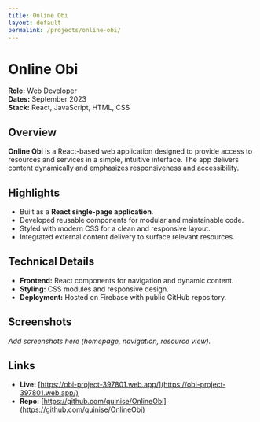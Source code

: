 ```yaml
---
title: Online Obi
layout: default
permalink: /projects/online-obi/
---
```


# Online Obi

**Role:** Web Developer  
**Dates:** September 2023  
**Stack:** React, JavaScript, HTML, CSS  

## Overview
**Online Obi** is a React-based web application designed to provide access to resources and services in a simple, intuitive interface. The app delivers content dynamically and emphasizes responsiveness and accessibility.

## Highlights
- Built as a **React single-page application**.  
- Developed reusable components for modular and maintainable code.  
- Styled with modern CSS for a clean and responsive layout.  
- Integrated external content delivery to surface relevant resources.  

## Technical Details
- **Frontend:** React components for navigation and dynamic content.  
- **Styling:** CSS modules and responsive design.  
- **Deployment:** Hosted on Firebase with public GitHub repository.  

## Screenshots
_Add screenshots here (homepage, navigation, resource view)._  

## Links
- **Live:** [https://obi-project-397801.web.app/](https://obi-project-397801.web.app/)  
- **Repo:** [https://github.com/quinise/OnlineObi](https://github.com/quinise/OnlineObi)  
